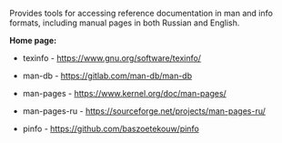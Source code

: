 Provides tools for accessing reference documentation in man and info formats, including manual pages in both Russian and English.

**Home page:**

  * texinfo - <https://www.gnu.org/software/texinfo/>

  * man-db - <https://gitlab.com/man-db/man-db>

  * man-pages - <https://www.kernel.org/doc/man-pages/>

  * man-pages-ru - <https://sourceforge.net/projects/man-pages-ru/>

  * pinfo - <https://github.com/baszoetekouw/pinfo>
